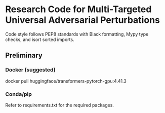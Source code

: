 # Research Code for Multi-Targeted Universal Adversarial Perturbations
Code style follows PEP8 standards with Black formatting, Mypy type checks, and isort sorted imports.

## Preliminary

### Docker (suggested)
docker pull huggingface/transformers-pytorch-gpu:4.41.3

### Conda/pip
Refer to requirements.txt for the required packages.